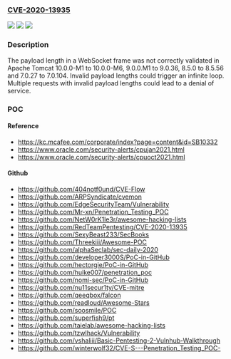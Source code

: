 ### [CVE-2020-13935](https://cve.mitre.org/cgi-bin/cvename.cgi?name=CVE-2020-13935)
![](https://img.shields.io/static/v1?label=Product&message=Apache%20Tomcat&color=blue)
![](https://img.shields.io/static/v1?label=Version&message=n%2Fa&color=blue)
![](https://img.shields.io/static/v1?label=Vulnerability&message=Denial%20of%20Service&color=brighgreen)

### Description

The payload length in a WebSocket frame was not correctly validated in Apache Tomcat 10.0.0-M1 to 10.0.0-M6, 9.0.0.M1 to 9.0.36, 8.5.0 to 8.5.56 and 7.0.27 to 7.0.104. Invalid payload lengths could trigger an infinite loop. Multiple requests with invalid payload lengths could lead to a denial of service.

### POC

#### Reference
- https://kc.mcafee.com/corporate/index?page=content&id=SB10332
- https://www.oracle.com/security-alerts/cpujan2021.html
- https://www.oracle.com/security-alerts/cpuoct2021.html

#### Github
- https://github.com/404notf0und/CVE-Flow
- https://github.com/ARPSyndicate/cvemon
- https://github.com/EdgeSecurityTeam/Vulnerability
- https://github.com/Mr-xn/Penetration_Testing_POC
- https://github.com/NetW0rK1le3r/awesome-hacking-lists
- https://github.com/RedTeamPentesting/CVE-2020-13935
- https://github.com/SexyBeast233/SecBooks
- https://github.com/Threekiii/Awesome-POC
- https://github.com/alphaSeclab/sec-daily-2020
- https://github.com/developer3000S/PoC-in-GitHub
- https://github.com/hectorgie/PoC-in-GitHub
- https://github.com/huike007/penetration_poc
- https://github.com/nomi-sec/PoC-in-GitHub
- https://github.com/nu11secur1ty/CVE-mitre
- https://github.com/qeeqbox/falcon
- https://github.com/readloud/Awesome-Stars
- https://github.com/soosmile/POC
- https://github.com/superfish9/pt
- https://github.com/taielab/awesome-hacking-lists
- https://github.com/tzwlhack/Vulnerability
- https://github.com/vshaliii/Basic-Pentesting-2-Vulnhub-Walkthrough
- https://github.com/winterwolf32/CVE-S---Penetration_Testing_POC-

